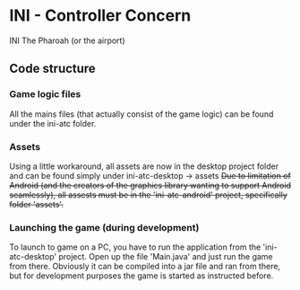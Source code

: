 INI - Controller Concern
===

INI The Pharoah (or the airport)

Code structure
---

### Game logic files
All the mains files (that actually consist of the game logic) can be found under the ini-atc folder.

### Assets 
Using a little workaround, all assets are now in the desktop project folder and can be found simply under ini-atc-desktop -> assets
~~Due to limitation of Android (and the creators of the graphics library wanting to support Android seamlessly), all assests must be in the 'ini-atc-android' project, specifically folder 'assets'.~~



### Launching the game (during development)
To launch to game on a PC, you have to run the application from the 'ini-atc-desktop' project. Open up the file 'Main.java' and just run the game from there. Obviously it can be compiled into a jar file and ran from there, but for development purposes the game is started as instructed before.
